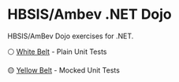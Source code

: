 # HBSIS/Ambev .NET Dojo

HBSIS/AmBev Dojo exercises for .NET.

&#9898; [White Belt](solutions/WhiteBelt) - Plain Unit Tests

&#128993; [Yellow Belt](solutions/YellowBelt) - Mocked Unit Tests
